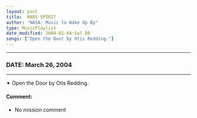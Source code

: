 ```yaml
---
layout: post
title:  MARS SPIRIT
author: "NASA: Music to Wake Up By"
type: MusicPlaylist
date_modified: 2004-01-04:Sol 80
songs: ["Open the Door by Otis Redding."]
---
```


----
### DATE: March 26, 2004
----
✦ Open the Door by Otis Redding.

#### Comment:
* No mission comment



<br/>
<center>
	<a target="_blank"
	   href="https://twitter.com/intent/tweet?hashtags=Space,NASA,Playlist,NASAWakeupCalls,SpaceProgram&text={{ page.author}}, '{{ page.songs.first }}' {{ page.title }}, {{ page.date | date: '%B %d, %Y' }}. {{ site.url }}{{ page.url }}&via=nasawakeupcalls"><i class="fab fa-twitter" alt="Tweet this page" style="font-size: 1.3em;"></i></a>
	&nbsp; 	<i class="fas fa-user-astronaut" style="font-size: 1.5em;"></i> &nbsp;
    <a type="amzn" search="'Open the Door by Otis Redding.'" category="popular music">
    <i class="fab fa-amazon" style="font-size: 1.3em;"></i></a>
</center>
